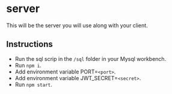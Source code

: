 # server

This will be the server you will use along with your client.

## Instructions
* Run the sql scrip in the `/sql` folder in your Mysql workbench.
* Run `npm i`.
* Add environment variable PORT=`<port>`.
* Add environment variable JWT_SECRET=`<secret>`.
* Run `npm start`.
